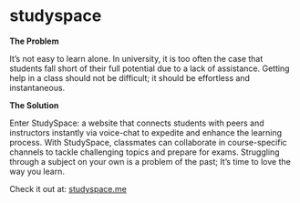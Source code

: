 # studyspace

**The Problem**

It’s not easy to learn alone. In university, it is too often the case that students fall short of their full potential due to a lack of assistance. Getting help in a class should not be difficult; it should be effortless and instantaneous.

**The Solution**

Enter StudySpace: a website that connects students with peers and instructors instantly via voice-chat to expedite and enhance the learning process. With StudySpace, classmates can collaborate in course-specific channels to tackle challenging topics and prepare for exams. Struggling through a subject on your own is a problem of the past; It’s time to love the way you learn.

Check it out at: [studyspace.me](https://www.studyspace.me)
